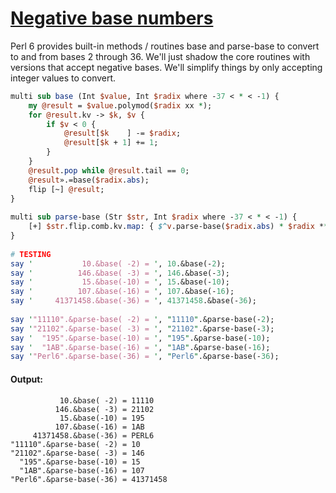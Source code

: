 [1]: http://rosettacode.org/wiki/Negative_base_numbers

# [Negative base numbers][1]

Perl 6 provides built-in methods / routines base and parse-base to convert to and from bases 2 through 36. We'll just shadow the core routines with versions that accept negative bases. We'll simplify things by only accepting integer values to convert.

```perl
multi sub base (Int $value, Int $radix where -37 < * < -1) {
    my @result = $value.polymod($radix xx *);
    for @result.kv -> $k, $v {
        if $v < 0 {
            @result[$k    ] -= $radix;
            @result[$k + 1] += 1;
        }
    }
    @result.pop while @result.tail == 0;
    @result».=base($radix.abs);
    flip [~] @result;
}
 
multi sub parse-base (Str $str, Int $radix where -37 < * < -1) {
    [+] $str.flip.comb.kv.map: { $^v.parse-base($radix.abs) * $radix ** $^k }
}
 
# TESTING
say '           10.&base( -2) = ', 10.&base(-2);
say '          146.&base( -3) = ', 146.&base(-3);
say '           15.&base(-10) = ', 15.&base(-10);
say '          107.&base(-16) = ', 107.&base(-16);
say '     41371458.&base(-36) = ', 41371458.&base(-36);
 
say '"11110".&parse-base( -2) = ', "11110".&parse-base(-2);
say '"21102".&parse-base( -3) = ', "21102".&parse-base(-3);
say '  "195".&parse-base(-10) = ', "195".&parse-base(-10);
say '  "1AB".&parse-base(-16) = ', "1AB".&parse-base(-16);
say '"Perl6".&parse-base(-36) = ', "Perl6".&parse-base(-36);
```

#### Output:
```
           10.&base( -2) = 11110
          146.&base( -3) = 21102
           15.&base(-10) = 195
          107.&base(-16) = 1AB
     41371458.&base(-36) = PERL6
"11110".&parse-base( -2) = 10
"21102".&parse-base( -3) = 146
  "195".&parse-base(-10) = 15
  "1AB".&parse-base(-16) = 107
"Perl6".&parse-base(-36) = 41371458
```